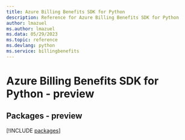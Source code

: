 ```yaml
---
title: Azure Billing Benefits SDK for Python
description: Reference for Azure Billing Benefits SDK for Python
author: lmazuel
ms.author: lmazuel
ms.data: 05/29/2023
ms.topic: reference
ms.devlang: python
ms.service: billingbenefits
---
```

# Azure Billing Benefits SDK for Python - preview
## Packages - preview
[!INCLUDE [packages](billing-benefits-index.md)]